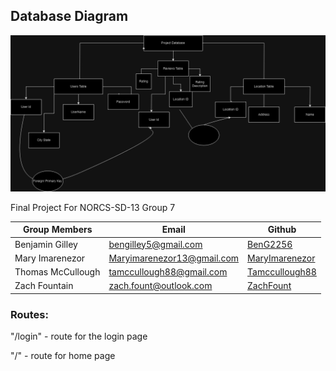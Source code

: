 ## Database Diagram
![Screenshot of the first database diagram](/Frontend/public/DbDiagram.drawio.png)

Final Project For NORCS-SD-13 Group 7

| Group Members | Email | Github |
|---|---|---|
|Benjamin Gilley | bengilley5@gmail.com | [BenG2256](https://github.com/BenG2256) |
|Mary Imarenezor | Maryimarenezor13@gmail.com | [MaryImarenezor](https://github.com/MaryImarenezor) |
|Thomas McCullough | tamccullough88@gmail.com | [Tamccullough88](https://github.com/tamccullough88) |
|Zach Fountain |  zach.fount@outlook.com | [ZachFount](https://github.com/ZachFount) |

### Routes:

"/login"  - route for the login page 

"/" - route for home page